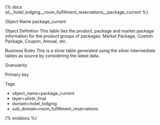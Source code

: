 {% docs sil__hotel_lodging__room_fulfillment_reservations__package_current %}

Object Name
package_current

Object Definition
This table ties the product, package and market package information for the product groups of packages: Market Package, Custom Package, Coupon, Annual, etc.

Business Rules
This is a silver table generated using the silver intermediate tables as source by considering the latest data.

Granularity

Primary key

Tags
- object_name=package_current
- layer=silver_final
- domain=hotel_lodging
- sub_domain=room_fulfillment_reservations

{% enddocs %}